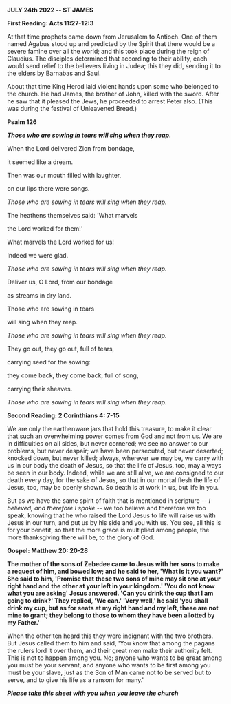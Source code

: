 **JULY 24th 2022 -- ST JAMES**

**First Reading: Acts 11:27-12:3**

At that time prophets came down from Jerusalem to Antioch. One of them
named Agabus stood up and predicted by the Spirit that there would be a
severe famine over all the world; and this took place during the reign
of Claudius. The disciples determined that according to their ability,
each would send relief to the believers living in Judea; this they did,
sending it to the elders by Barnabas and Saul.

About that time King Herod laid violent hands upon some who belonged to
the church. He had James, the brother of John, killed with the sword.
After he saw that it pleased the Jews, he proceeded to arrest Peter
also. (This was during the festival of Unleavened Bread.)

**Psalm 126**

***Those who are sowing in tears will sing when they reap.***

When the Lord delivered Zion from bondage,

it seemed like a dream.

Then was our mouth filled with laughter,

on our lips there were songs.

*Those who are sowing in tears will sing when they reap.*

The heathens themselves said: 'What marvels

the Lord worked for them!'

What marvels the Lord worked for us!

Indeed we were glad.

*Those who are sowing in tears will sing when they reap.*

Deliver us, O Lord, from our bondage

as streams in dry land.

Those who are sowing in tears

will sing when they reap.

*Those who are sowing in tears will sing when they reap.*

They go out, they go out, full of tears,

carrying seed for the sowing:

they come back, they come back, full of song,

carrying their sheaves.

*Those who are sowing in tears will sing when they reap.*

**Second Reading: 2 Corinthians 4: 7-15**

We are only the earthenware jars that hold this treasure, to make it
clear that such an overwhelming power comes from God and not from us. We
are in difficulties on all sides, but never cornered; we see no answer
to our problems, but never despair; we have been persecuted, but never
deserted; knocked down, but never killed; always, wherever we may be, we
carry with us in our body the death of Jesus, so that the life of Jesus,
too, may always be seen in our body. Indeed, while we are still alive,
we are consigned to our death every day, for the sake of Jesus, so that
in our mortal flesh the life of Jesus, too, may be openly shown. So
death is at work in us, but life in you.

But as we have the same spirit of faith that is mentioned in scripture
-- *I believed, and therefore I spoke* -- we too believe and therefore
we too speak, knowing that he who raised the Lord Jesus to life will
raise us with Jesus in our turn, and put us by his side and you with us.
You see, all this is for your benefit, so that the more grace is
multiplied among people, the more thanksgiving there will be, to the
glory of God.

**Gospel: Matthew 20: 20-28**

**The mother of the sons of Zebedee came to Jesus with her sons to make
a request of him, and bowed low; and he said to her, 'What is it you
want?' She said to him, 'Promise that these two sons of mine may sit one
at your right hand and the other at your left in your kingdom.' 'You do
not know what you are asking' Jesus answered. 'Can you drink the cup
that I am going to drink?' They replied, 'We can.' 'Very well,' he said
'you shall drink my cup, but as for seats at my right hand and my left,
these are not mine to grant; they belong to those to whom they have been
allotted by my Father.'**

When the other ten heard this they were indignant with the two brothers.
But Jesus called them to him and said, 'You know that among the pagans
the rulers lord it over them, and their great men make their authority
felt. This is not to happen among you. No; anyone who wants to be great
among you must be your servant, and anyone who wants to be first among
you must be your slave, just as the Son of Man came not to be served but
to serve, and to give his life as a ransom for many.'

***Please take this sheet with you when you leave the church***

